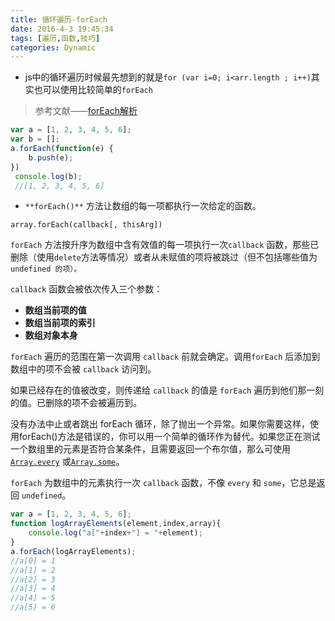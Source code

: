 ```yaml
---
title: 循环遍历-forEach
date: 2016-4-3 19:45:34
tags: [遍历,函数,技巧]
categories: Dynamic
---
```


- js中的循环遍历时候最先想到的就是`for (var i=0; i<arr.length ; i++)`其实也可以使用比较简单的`forEach`

> 参考文献——[forEach解析](http://blog.csdn.net/oscar999/article/details/8671546)
<!-- more -->


```javascript
var a = [1, 2, 3, 4, 5, 6];
var b = [];
a.forEach(function(e) {
	b.push(e);
})
 console.log(b);
 //[1, 2, 3, 4, 5, 6]
```

- `**forEach()**` 方法让数组的每一项都执行一次给定的函数。

`array.forEach(callback[, thisArg])`

`forEach` 方法按升序为数组中含有效值的每一项执行一次`callback` 函数，那些已删除（使用`delete`方法等情况）或者从未赋值的项将被跳过（但不包括哪些值为 `undefined 的项）。`

`callback` 函数会被依次传入三个参数：

- **数组当前项的值**
- **数组当前项的索引**
- **数组对象本身**

`forEach` 遍历的范围在第一次调用 `callback` 前就会确定。调用`forEach` 后添加到数组中的项不会被 `callback` 访问到。

如果已经存在的值被改变，则传递给 `callback` 的值是 `forEach` 遍历到他们那一刻的值。已删除的项不会被遍历到。

没有办法中止或者跳出 forEach 循环，除了抛出一个异常。如果你需要这样，使用forEach()方法是错误的，你可以用一个简单的循环作为替代。如果您正在测试一个数组里的元素是否符合某条件，且需要返回一个布尔值，那么可使用 [`Array.every`](https://developer.mozilla.org/zh-CN/docs/Web/JavaScript/Reference/Global_Objects/Array/every) 或[`Array.some`](https://developer.mozilla.org/zh-CN/docs/Web/JavaScript/Reference/Global_Objects/Array/some)。

`forEach` 为数组中的元素执行一次 `callback` 函数，不像 `every` 和 `some`，它总是返回 `undefined`。

```javascript
var a = [1, 2, 3, 4, 5, 6];
function logArrayElements(element,index,array){
	console.log("a["+index+"] = "+element);
}
a.forEach(logArrayElements);
//a[0] = 1
//a[1] = 2
//a[2] = 3
//a[3] = 4
//a[4] = 5
//a[5] = 6
```

